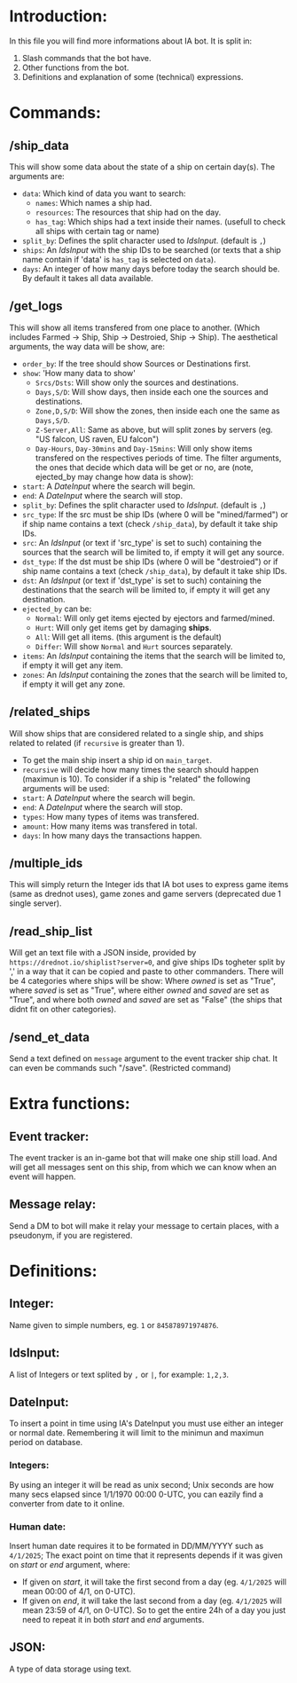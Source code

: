# Introduction:
In this file you will find more informations about IA bot. It is split in:
1. Slash commands that the bot have.
2. Other functions from the bot.
3. Definitions and explanation of some (technical) expressions.

# Commands:
## /ship_data
This will show some data about the state of a ship on certain day(s). The arguments are:
- `data`: Which kind of data you want to search:
  - `names`: Which names a ship had.
  - `resources`: The resources that ship had on the day.
  - `has_tag`: Which ships had a text inside their names. (usefull to check all ships with certain tag or name)
- `split_by`: Defines the split character used to *IdsInput*. (default is `,`)
- `ships`: An *IdsInput* with the ship IDs to be searched (or texts that a ship name contain if 'data' is `has_tag` is selected on `data`).
- `days`: An integer of how many days before today the search should be. By default it takes all data available.
## /get_logs
This will show all items transfered from one place to another. (Which includes Farmed -> Ship, Ship -> Destroied, Ship -> Ship).
The aesthetical arguments, the way data will be show, are:
- `order_by`: If the tree should show Sources or Destinations first.
- `show`: 'How many data to show'
  - `Srcs/Dsts`: Will show only the sources and destinations.
  - `Days,S/D`: Will show days, then inside each one the sources and destinations.
  - `Zone,D,S/D`: Will show the zones, then inside each one the same as `Days,S/D`.
  - `Z-Server,All`: Same as above, but will split zones by servers (eg. "US falcon, US raven, EU falcon")
  - `Day-Hours`, `Day-30mins` and `Day-15mins`: Will only show items transfered on the respectives periods of time.
The filter arguments, the ones that decide which data will be get or no, are (note, ejected_by may change how data is show):
- `start`: A *DateInput* where the search will begin.
- `end`: A *DateInput* where the search will stop.
- `split_by`: Defines the split character used to *IdsInput*. (default is `,`)
- `src_type`: If the src must be ship IDs (where 0 will be "mined/farmed") or if ship name contains a text (check `/ship_data`), by default it take ship IDs.
- `src`: An *IdsInput* (or text if 'src_type' is set to such) containing the sources that the search will be limited to, if empty it will get any source.
- `dst_type`: If the dst must be ship IDs (where 0 will be "destroied") or if ship name contains a text (check `/ship_data`), by default it take ship IDs.
- `dst`: An *IdsInput* (or text if 'dst_type' is set to such) containing the destinations that the search will be limited to, if empty it will get any destination.
- `ejected_by` can be:
  - `Normal`: Will only get items ejected by ejectors and farmed/mined.
  - `Hurt`: Will only get items get by damaging __ships__.
  - `All`: Will get all items. (this argument is the default)
  - `Differ`: Will show `Normal` and `Hurt` sources separately.
- `items`: An *IdsInput* containing the items that the search will be limited to, if empty it will get any item.
- `zones`: An *IdsInput* containing the zones that the search will be limited to, if empty it will get any zone.
## /related_ships
Will show ships that are considered related to a single ship, and ships related to related (if `recursive` is greater than 1).
- To get the main ship insert a ship id on `main_target`.
- `recursive` will decide how many times the search should happen (maximun is 10).
To consider if a ship is "related" the following arguments will be used:
- `start`: A *DateInput* where the search will begin.
- `end`: A *DateInput* where the search will stop.
- `types`: How many types of items was transfered.
- `amount`: How many items was transfered in total.
- `days`: In how many days the transactions happen.
## /multiple_ids
This will simply return the Integer ids that IA bot uses to express game items (same as drednot uses), game zones and game servers (deprecated due 1 single server).
## /read_ship_list
Will get an text file with a JSON inside, provided by `https://drednot.io/shiplist?server=0`, and give ships IDs togheter split by ',' in a way that it can be copied and paste to other commanders. There will be 4 categories where ships will be show: Where *owned* is set as "True", where *saved* is set as "True", where either *owned* and *saved* are set as "True", and where both *owned* and *saved* are set as "False" (the ships that didnt fit on other categories).
## /send_et_data
Send a text defined on `message` argument to the event tracker ship chat. It can even be commands such "/save". (Restricted command)

# Extra functions:
## Event tracker:
The event tracker is an in-game bot that will make one ship still load. And will get all messages sent on this ship, from which we can know when an event will happen.
## Message relay:
Send a DM to bot will make it relay your message to certain places, with a pseudonym, if you are registered.

# Definitions:
## Integer:
Name given to simple numbers, eg. `1` or `845878971974876`.
## IdsInput:
A list of Integers or text splited by `,` or `|`, for example: `1,2,3`.
## DateInput:
To insert a point in time using IA's DateInput you must use either an integer or normal date. Remembering it will limit to the minimun and maximun period on database.
### Integers:
By using an integer it will be read as unix second; Unix seconds are how many secs elapsed since 1/1/1970 00:00 0-UTC, you can eazily find a converter from date to it online.
### Human date:
Insert human date requires it to be formated in DD/MM/YYYY such as `4/1/2025`; The exact point on time that it represents depends if it was given on *start* or *end* argument, where:
- If given on *start*, it will take the first second from a day (eg. `4/1/2025` will mean 00:00 of 4/1, on 0-UTC).
- If given on *end*, it will take the last second from a day (eg. `4/1/2025` will mean 23:59 of 4/1, on 0-UTC).
So to get the entire 24h of a day you just need to repeat it in both *start* and *end* arguments.
## JSON:
A type of data storage using text.